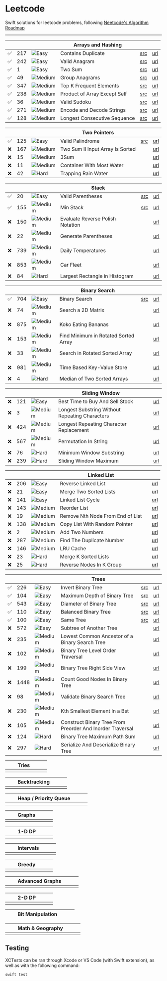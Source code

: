# Leetcode

Swift solutions for leetcode problems, following [Neetcode's Algorithm Roadmap](https://neetcode.io/roadmap)

---

| | | | Arrays and Hashing | | |
| -- | -- | -- | -- | -- | -- |
|✅| 217 | ![Easy](https://placehold.co/15x15/71ed47/71ed47.png) | Contains Duplicate | [src](./Sources/leetcode/217/ContainsDuplicate.swift) | [url](https://leetcode.com/problems/contains-duplicate/) |
|✅| 242 | ![Easy](https://placehold.co/15x15/71ed47/71ed47.png) | Valid Anagram | [src](./Sources/leetcode/242/ValidAnagram.swift) | [url](https://leetcode.com/problems/valid-anagram/) |
|✅| 1 | ![Easy](https://placehold.co/15x15/71ed47/71ed47.png) | Two Sum | [src](./Sources/leetcode/1/TwoSum.swift) | [url](https://leetcode.com/problems/two-sum/) |
|✅| 49 | ![Medium](https://placehold.co/15x15/fae246/fae246.png) | Group Anagrams | [src](./Sources/leetcode/49/GroupAnagrams.swift) | [url](https://leetcode.com/problems/group-anagrams/) |
|✅| 347 | ![Medium](https://placehold.co/15x15/fae246/fae246.png) | Top K Frequent Elements | [src](./Sources/leetcode/347/TopKFrequentElements.swift) | [url](https://leetcode.com/problems/top-k-frequent-elements/) |
|✅| 238 | ![Medium](https://placehold.co/15x15/fae246/fae246.png) | Product of Array Except Self | [src](./Sources/leetcode/238/ProductExceptSelf.swift) | [url](https://leetcode.com/problems/product-of-array-except-self/) |
|✅| 36 | ![Medium](https://placehold.co/15x15/fae246/fae246.png) | Valid Sudoku | [src](./Sources/leetcode/36/ValidSudoku.swift) | [url](https://leetcode.com/problems/valid-sudoku/) |
|✅| 271 | ![Medium](https://placehold.co/15x15/fae246/fae246.png) | Encode and Decode Strings | [src](./Sources/leetcode/271/EncodeAndDecodeStrings.swift) | [url](https://leetcode.com/problems/encode-and-decode-strings/) |
|✅| 128 | ![Medium](https://placehold.co/15x15/fae246/fae246.png) | Longest Consecutive Sequence | [src](./Sources/leetcode/128/LongestConsecutiveSequence.swift) | [url](https://leetcode.com/problems/longest-consecutive-sequence/) |


| | | | Two Pointers | | |
| -- | -- | -- | -- | -- | -- |
|✅| 125 | ![Easy](https://placehold.co/15x15/71ed47/71ed47.png) | Valid Palindrome | [src](./Sources/leetcode/125/ValidPalindrome.swift)  | [url](https://leetcode.com/problems/valid-palindrome/) |
|❌| 167 | ![Medium](https://placehold.co/15x15/fae246/fae246.png) | Two Sum II Input Array Is Sorted |  | [url](https://leetcode.com/problems/two-sum-ii-input-array-is-sorted/) |
|❌| 15 | ![Medium](https://placehold.co/15x15/fae246/fae246.png) | 3Sum |  | [url](https://leetcode.com/problems/3sum/) |
|❌| 11 | ![Medium](https://placehold.co/15x15/fae246/fae246.png) | Container With Most Water |  | [url](https://leetcode.com/problems/container-with-most-water/) |
|❌| 42 | ![Hard](https://placehold.co/15x15/f03c15/f03c15.png) | Trapping Rain Water |  | [url](https://leetcode.com/problems/trapping-rain-water/) |

| | | | Stack | | |
| -- | -- | -- | -- | -- | -- |
|✅| 20 | ![Easy](https://placehold.co/15x15/71ed47/71ed47.png) | Valid Parentheses | [src](./Sources/leetcode/20/ValidParentheses.swift)  | [url](https://leetcode.com/problems/valid-parentheses/) |
|✅| 155 | ![Medium](https://placehold.co/15x15/fae246/fae246.png) | Min Stack | [src](./Sources/leetcode/155/MinStack.swift) | [url](https://leetcode.com/problems/min-stack/) |
|❌| 150 | ![Medium](https://placehold.co/15x15/fae246/fae246.png) | Evaluate Reverse Polish Notation |  | [url](https://leetcode.com/problems/evaluate-reverse-polish-notation/) |
|❌| 22 | ![Medium](https://placehold.co/15x15/fae246/fae246.png) | Generate Parentheses |  | [url](https://leetcode.com/problems/generate-parentheses/) |
|❌| 739 | ![Medium](https://placehold.co/15x15/fae246/fae246.png) | Daily Temperatures |  | [url](https://leetcode.com/problems/daily-temperatures/) |
|❌| 853 | ![Medium](https://placehold.co/15x15/fae246/fae246.png) | Car Fleet |  | [url](https://leetcode.com/problems/car-fleet/) |
|❌| 84 | ![Hard](https://placehold.co/15x15/f03c15/f03c15.png) | Largest Rectangle in Histogram |  | [url](https://leetcode.com/problems/largest-rectangle-in-histogram/) |


| | | | Binary Search | | |
| -- | -- | -- | -- | -- | -- |
|✅| 704 | ![Easy](https://placehold.co/15x15/71ed47/71ed47.png) | Binary Search | [src](./Sources/leetcode/704/BinarySearch.swift) | [url](https://leetcode.com/problems/binary-search/) |
|❌| 74 | ![Medium](https://placehold.co/15x15/fae246/fae246.png) | Search a 2D Matrix |  | [url](https://leetcode.com/problems/search-a-2d-matrix/) |
|❌| 875 | ![Medium](https://placehold.co/15x15/fae246/fae246.png) | Koko Eating Bananas |  | [url](https://leetcode.com/problems/koko-eating-bananas/) |
|❌| 153 | ![Medium](https://placehold.co/15x15/fae246/fae246.png) | Find Minimum in Rotated Sorted Array |  | [url](https://leetcode.com/problems/find-minimum-in-rotated-sorted-array/) |
|❌| 33 | ![Medium](https://placehold.co/15x15/fae246/fae246.png) | Search in Rotated Sorted Array |  | [url](https://leetcode.com/problems/search-in-rotated-sorted-array/) |
|❌| 981 | ![Medium](https://placehold.co/15x15/fae246/fae246.png) | Time Based Key-Value Store |  | [url](https://leetcode.com/problems/time-based-key-value-store/) |
|❌| 4 | ![Hard](https://placehold.co/15x15/f03c15/f03c15.png) | Median of Two Sorted Arrays |  | [url](https://leetcode.com/problems/median-of-two-sorted-arrays/) |

| | | | Sliding Window | | |
| -- | -- | -- | -- | -- | -- |
|❌| 121 | ![Easy](https://placehold.co/15x15/71ed47/71ed47.png) | Best Time to Buy And Sell Stock |  | [url](https://leetcode.com/problems/best-time-to-buy-and-sell-stock/) |
|❌| 3 | ![Medium](https://placehold.co/15x15/fae246/fae246.png) | Longest Substring Without Repeating Characters |  | [url](https://leetcode.com/problems/longest-substring-without-repeating-characters/) |
|❌| 424 | ![Medium](https://placehold.co/15x15/fae246/fae246.png) | Longest Repeating Character Replacement |  | [url](https://leetcode.com/problems/longest-repeating-character-replacement/) |
|❌| 567 | ![Medium](https://placehold.co/15x15/fae246/fae246.png) | Permutation In String |  | [url](https://leetcode.com/problems/permutation-in-string/) |
|❌| 76 | ![Hard](https://placehold.co/15x15/f03c15/f03c15.png) | Minimum Window Substring |  | [url](https://leetcode.com/problems/minimum-window-substring/) |
|❌| 239 | ![Hard](https://placehold.co/15x15/f03c15/f03c15.png) | Sliding Window Maximum |  | [url](https://leetcode.com/problems/sliding-window-maximum/) |

| | | | Linked List | | |
| -- | -- | -- | -- | -- | -- |
|❌| 206 | ![Easy](https://placehold.co/15x15/71ed47/71ed47.png) | Reverse Linked List |  | [url](https://leetcode.com/problems/reverse-linked-list/) |
|❌| 21 | ![Easy](https://placehold.co/15x15/71ed47/71ed47.png) | Merge Two Sorted Lists |  | [url](https://leetcode.com/problems/merge-two-sorted-lists/) |
|❌| 141 | ![Easy](https://placehold.co/15x15/71ed47/71ed47.png) | Linked List Cycle |  | [url](https://leetcode.com/problems/linked-list-cycle/) |
|❌| 143 | ![Medium](https://placehold.co/15x15/fae246/fae246.png) | Reorder List |  | [url](https://leetcode.com/problems/reorder-list/) |
|❌| 19 | ![Medium](https://placehold.co/15x15/fae246/fae246.png) | Remove Nth Node From End of List |  | [url](https://leetcode.com/problems/remove-nth-node-from-end-of-list/) |
|❌| 138 | ![Medium](https://placehold.co/15x15/fae246/fae246.png) | Copy List With Random Pointer |  | [url](https://leetcode.com/problems/copy-list-with-random-pointer/) |
|❌| 2 | ![Medium](https://placehold.co/15x15/fae246/fae246.png) | Add Two Numbers |  | [url](https://leetcode.com/problems/add-two-numbers/) |
|❌| 287 | ![Medium](https://placehold.co/15x15/fae246/fae246.png) | Find The Duplicate Number |  | [url](https://leetcode.com/problems/find-the-duplicate-number/) |
|❌| 146 | ![Medium](https://placehold.co/15x15/fae246/fae246.png) | LRU Cache  |  | [url](https://leetcode.com/problems/lru-cache/) |
|❌| 23 | ![Hard](https://placehold.co/15x15/f03c15/f03c15.png) | Merge K Sorted Lists |  | [url](https://leetcode.com/problems/merge-k-sorted-lists/) |
|❌| 25 | ![Hard](https://placehold.co/15x15/f03c15/f03c15.png) | Reverse Nodes In K Group |  | [url](https://leetcode.com/problems/reverse-nodes-in-k-group/) |

| | | | Trees | | |
| -- | -- | -- | -- | -- | -- | 
|✅| 226 | ![Easy](https://placehold.co/15x15/71ed47/71ed47.png) | Invert Binary Tree | [src](./Sources/leetcode/226/InvertBinaryTree.swift) | [url](https://leetcode.com/problems/invert-binary-tree/) |
|✅| 104 | ![Easy](https://placehold.co/15x15/71ed47/71ed47.png) | Maximum Depth of Binary Tree  | [src](./Sources/leetcode/104/MaximumDepthOfBinaryTree.swift) | [url](https://leetcode.com/problems/maximum-depth-of-binary-tree/) |
|✅| 543 | ![Easy](https://placehold.co/15x15/71ed47/71ed47.png) | Diameter of Binary Tree  | [src](./Sources/leetcode/543/DiameterOfBinaryTree.swift) | [url](https://leetcode.com/problems/diameter-of-binary-tree/) |
|✅| 110 | ![Easy](https://placehold.co/15x15/71ed47/71ed47.png) | Balanced Binary Tree  | [src](./Sources/leetcode/110/BalancedBinaryTree.swift) | [url](https://leetcode.com/problems/balanced-binary-tree/) |
|✅| 100 | ![Easy](https://placehold.co/15x15/71ed47/71ed47.png) | Same Tree  | [src](./Sources/leetcode/100/SameTree.swift) | [url](https://leetcode.com/problems/same-tree/) |
|❌| 572 | ![Easy](https://placehold.co/15x15/71ed47/71ed47.png) | Subtree of Another Tree  |  | [url](https://leetcode.com/problems/subtree-of-another-tree/) |
|❌| 235 | ![Medium](https://placehold.co/15x15/fae246/fae246.png) | Lowest Common Ancestor of a Binary Search Tree  |  | [url](https://leetcode.com/problems/lowest-common-ancestor-of-a-binary-search-tree/) |
|❌| 102 | ![Medium](https://placehold.co/15x15/fae246/fae246.png) | Binary Tree Level Order Traversal  |  | [url](https://leetcode.com/problems/binary-tree-level-order-traversal/) |
|❌| 199 | ![Medium](https://placehold.co/15x15/fae246/fae246.png) | Binary Tree Right Side View  |  | [url](https://leetcode.com/problems/binary-tree-right-side-view/) |
|❌| 1448 | ![Medium](https://placehold.co/15x15/fae246/fae246.png) | Count Good Nodes In Binary Tree  |  | [url](https://leetcode.com/problems/count-good-nodes-in-binary-tree/) |
|❌| 98 | ![Medium](https://placehold.co/15x15/fae246/fae246.png) | Validate Binary Search Tree  |  | [url](https://leetcode.com/problems/validate-binary-search-tree/) |
|❌| 230 | ![Medium](https://placehold.co/15x15/fae246/fae246.png) | Kth Smallest Element In a Bst  |  | [url](https://leetcode.com/problems/kth-smallest-element-in-a-bst/) |
|❌| 105 | ![Medium](https://placehold.co/15x15/fae246/fae246.png) | Construct Binary Tree From Preorder And Inorder Traversal  |  | [url](https://leetcode.com/problems/construct-binary-tree-from-preorder-and-inorder-traversal/) |
|❌| 124 | ![Hard](https://placehold.co/15x15/f03c15/f03c15.png) | Binary Tree Maximum Path Sum  |  | [url](https://leetcode.com/problems/binary-tree-maximum-path-sum/) |
|❌| 297 | ![Hard](https://placehold.co/15x15/f03c15/f03c15.png) | Serialize And Deserialize Binary Tree  |  | [url](https://leetcode.com/problems/serialize-and-deserialize-binary-tree/) |

| | | Tries | | | |
| -- | -- | -- | -- | -- | -- | 
| | | | | | |

| | | Backtracking | | | |
| -- | -- | -- | -- | -- | -- | 
| | | | | | |

| | | Heap / Priority Queue | | | |
| -- | -- | -- | -- | -- | -- | 
| | | | | | |

| | | Graphs | | | |
| -- | -- | -- | -- | -- | -- |
| | | | | | |
 
| | | 1-D DP | | | |
| -- | -- | -- | -- | -- | -- | 
| | | | | | |

| | | Intervals | | | |
| -- | -- | -- | -- | -- | -- | 
| | | | | | |

| | | Greedy | | | |
| -- | -- | -- | -- | -- | -- | 
| | | | | | |

| | | Advanced Graphs | | | |
| -- | -- | -- | -- | -- | -- | 
| | | | | | |

| | | 2-D DP | | | |
| -- | -- | -- | -- | -- | -- | 
| | | | | | |

| | | Bit Manipulation | | | |
| -- | -- | -- | -- | -- | -- |

| | | Math & Geography | | | |
| -- | -- | -- | -- | -- | -- | 
| | | | | | |

## Testing

XCTests can be ran through Xcode or VS Code (with Swift extension), as well as with the following command:

```
swift test
```
